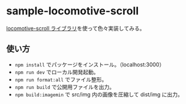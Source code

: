 # sample-locomotive-scroll

[locomotive-scroll ライブラリ](https://github.com/locomotivemtl/locomotive-scroll)を使って色々実装してみる。

## 使い方

- `npm install` でパッケージをインストール。（localhost:3000）
- `npm run dev` でローカル開発起動。
- `npm run format:all` でファイル整形。
- `npm run build` で公開用ファイルを出力。
- `npm build:imagemin` で src/img 内の画像を圧縮して dist/img に出力。
